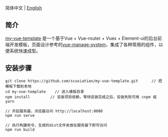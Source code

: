 简体中文 | [English](./README.md)

## 简介

[my-vue-template](https://github.com/scuxiatian/my-vue-template) 是一个基于Vue + Vue-router + Vuex + Element-ui的后台前端开发模板，页面设计参考的[vue-manage-system](https://lin-xin.gitee.io/example/work/)，集成了各种常用的组件，以便系统快速成型。

## 安装步骤

```
git clone https://github.com/scuxiatian/my-vue-template.git      // 把模板下载到本地
cd my-vue-template    // 进入模板目录
npm install         // 安装项目依赖，等待安装完成之后，安装失败可用 cnpm 或 yarn

// 开启服务器，浏览器访问 http://localhost:8080
npm run serve

// 执行构建命令，生成的dist文件夹放在服务器下即可访问
npm run build
```